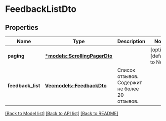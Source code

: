 # FeedbackListDto

## Properties
Name | Type | Description | Notes
------------ | ------------- | ------------- | -------------
**paging** | [***models::ScrollingPagerDto**](ScrollingPagerDTO.md) |  | [optional] [default to None]
**feedback_list** | [**Vec<models::FeedbackDto>**](FeedbackDTO.md) | Список отзывов.  Содержит не более 20 отзывов.  | 

[[Back to Model list]](../README.md#documentation-for-models) [[Back to API list]](../README.md#documentation-for-api-endpoints) [[Back to README]](../README.md)


